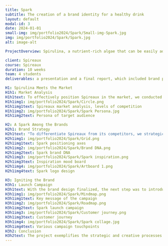 ```yaml
---
title: Spark
subtitle: The creation of a brand identity for a healthy drink
layout: default
modal-id: 3
date: 2024-01-01
small-img: img/portfolio2024/Spark/Small-img-Spark.jpg
img: img/portfolio2024/Spark/Spark.jpg
alt: image-alt

ProjectOverview: Spirulina, a nutrient-rich algae that can be easily added to food without compromising taste, is poised to become the next big trend in the health food industry. Spireaux, a young startup, aims to capitalize on this trend by introducing a new spirulina-based drink that showcases the potential of this superfood. Our brief was to design a new brand and product to help Spireaux realize its vision. This project was completed as part of the Brand and Product Commercialization course during my master's program. The team, consisting of four students, worked over 10 weeks to deliver a comprehensive presentation and final report, which included brand positioning and a launch campaign. Our brief was to design a new brand and product for this company to realize its dream. 

client: Spireaux
course: Spireaux
duration: 10 weeks
team: 4 students
deliverables: a presentation and a final report, which included brand positioning, and a launch campaign

H1: Spirulina Meets the Market
H1h1: Market Analysis
H1h1text: To effectively position Spireaux in the market, we conducted a 4C analysis, examining the company (brand and product), competitors, consumers, and the broader market context. This analysis revealed that self-improving casual sport enthusiasts, who value health, sustainability, and convenience, represent the ideal target audience. These consumers are part of a growing movement focused on health and sustainability, and they appreciate products that are both ready-made and easy to consume. Using the strengths of Spireaux, it is possible to create a unique product that they would seek out.
H1h1img1: img/portfolio2024/Spark/Circle.png
H1h1img1text: Spireaux market analysis, levels of competition
H1h1img2: img/portfolio2024/Spark/Spark Persona.jpg
H1h1img2text: Persona of target audience

H2: A Spark Among the Brands
H2h1: Brand Strategy
H2h1text: "To differentiate Spireaux from its competitors, we strategically positioned the brand using a competition grid. This grid plotted two key axes: Refreshing (fulfillment after an activity) versus Perform (enhancing one’s capabilities), and Tasty (low barrier to entry) versus Effective (aligning with an ambitious mindset). The intersection of these qualities led to the creation of Spark, a brand designed for ambitious, self-improving casual athletes who lead hectic lives. The Spark brand is approachable, confident, and spirited, as reflected in its brand DNA and logo design."
H2h1img1: img/portfolio2024/Spark/Grid.png
H2h1img1text: Spark positioning axes
H2h1img2: img/portfolio2024/Spark/Brand DNA.png
H2h1img2text: Spark brand DNA
H2h1img3: img/portfolio2024/Spark/Spark inspiration.png
H2h1img3text: Inspiration mood board
H2h1img4: img/portfolio2024/Spark/Artboard 1.png
H2h1img4text: Spark logo design

H3: Igniting the Brand
H3h1: Launch Campaign
H3h1text: With the brand design finalized, the next step was to introduce Spark to the market. We developed a launch campaign that included multiple touchpoints to effectively engage the target audience. The campaign’s core message, "Ignite Your Inner Spark to Reach for 100%", encapsulates the brand's essence and encourages consumers to unlock their full potential.
H3h1img1: img/portfolio2024/Spark/Mindmap.png
H3h1img1text: Key message of the campaign
H3h1img2: img/portfolio2024/Spark/Roadmap.png
H3h1img2text: Spark launch campaign
H3h1img3: img/portfolio2024/Spark/Customer journey.png
H3h1img3text: Customer journey
H3h1img4: img/portfolio2024/Spark/Spark collage.jpg
H3h1img4text: Various campaign touchpoints
H3h2: Conclusion
H3h2text: The project exemplifies the strategic and creative processes involved in bringing a new health-focused brand to life. Through thorough market analysis and targeted brand positioning, our team successfully developed Spark, a brand that resonates with ambitious, health-conscious consumers. The launch campaign, with its empowering message, is designed to effectively introduce Spark to the market, encouraging consumers to embrace their potential. This project highlights my ability to collaborate on complex branding initiatives, blending market insights with innovative design to create a compelling brand that stands out in the competitive health food industry.
---
```

